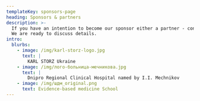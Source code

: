 ```yaml
---
templateKey: sponsors-page
heading: Sponsors & partners
description: >-
  If you have an intention to become our sponsor either a partner - contact us!
  We are ready to discuss details.
intro:
  blurbs:
    - image: /img/karl-storz-logo.jpg
      text: |
        KARL STORZ Ukraine
    - image: /img/лого-больница-мечникова.jpg
      text: |
        Dnipro Regional Clinical Hospital named by I.I. Mechnikov
    - image: /img/шдм_original.png
      text: Evidence-based medicine School
---
```


